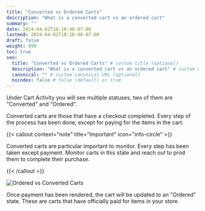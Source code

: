 ```yaml
---
title: "Converted vs Ordered Carts"
description: "What is a converted cart vs an ordered cart"
summary: ""
date: 2024-04-02T10:10:48-07:00
lastmod: 2024-04-02T10:10:48-07:00
draft: false
weight: 999
toc: true
seo:
  title: "Converted vs Ordered Carts" # custom title (optional)
  description: "What is a converted cart vs an ordered cart" # custom description (recommended)
  canonical: "" # custom canonical URL (optional)
  noindex: false # false (default) or true
---
```


Under Cart Activity you will see multiple statuses, two of them are "Converted" and
"Ordered". 

Converted carts are those that have a checkout completed. Every step of the process has
been done, except for paying for the items in the cart.

{{< callout context="note" title="Important" icon="info-circle" >}}

Converted carts are particular important to monitor. Every step has been taken except
payment. Monitor carts in this state and reach out to prod them to complete their
purchase.

{{< /callout >}}

![Ordered vs Converted Carts](/images/docs/ordered-vs-converted.png)

Once payment has been rendered, the cart will be updated to an "Ordered" state. These are
carts that have officially paid for items in your store.
